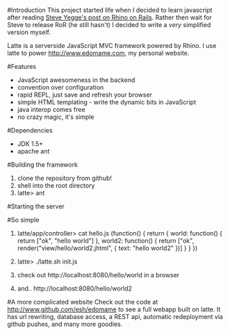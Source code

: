 #Introduction
This project started life when I decided to learn javascript after reading <a href="http://steve-yegge.blogspot.com/2007/06/rhino-on-rails.html">Steve Yegge's post on Rhino on Rails</a>. Rather then wait for Steve to release RoR (he still hasn't) I decided to write a _very_ simplified version myself.

Latte is a serverside JavaScript MVC framework powered by Rhino. I use latte to power <http://www.edomame.com>, my personal website. 

#Features
* JavaScript awesomeness in the backend
* convention over configuration
* rapid REPL, just save and refresh your browser
* simple HTML templating - write the dynamic bits in JavaScript
* java interop comes free
* no crazy magic, it's simple

#Dependencies
* JDK 1.5+
* apache ant

#Building the framework
1. clone the repository from github!
1. shell into the root directory
1. latte> ant

#Starting the server

#So simple

1. latte/app/controller> cat hello.js
		(function() {
			return {
				world: function() {
					return ["ok", "hello world"]
				},
				world2: function() {
					return ["ok", render("view/hello/world2.jhtml", { text: "hello world2" })]
				}
			}
		})

1. latte> ./latte.sh init.js
1. check out http://localhost:8080/hello/world in a browser 
1. and.. http://localhost:8080/hello/world2

#A more complicated website
Check out the code at <http://www.github.com/esh/edomame> to see a full webapp built on latte. It has url rewriting, database access, a REST api, automatic redeployment via github pushes, and many more goodies.
